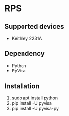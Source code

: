 # RPS

## Supported devices
* Keithley 2231A

## Dependency
* Python
* PyVisa

## Installation
1. sudo apt install python
1. pip install -U pyvisa
1. pip install -U pyvisa-py
